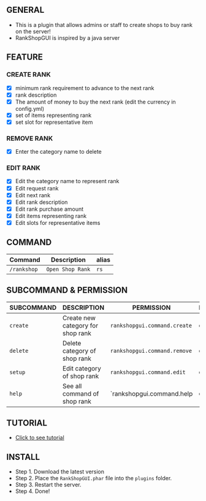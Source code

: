 ## GENERAL
- This is a plugin that allows admins or staff to create shops to buy rank on the server!
- RankShopGUI is inspired by a java server

## FEATURE
<h3>CREATE RANK</h3>

- [x] minimum rank requirement to advance to the next rank
- [x] rank description
- [x] The amount of money to buy the next rank (edit the currency in config.yml)
- [x] set of items representing rank
- [x] set slot for representative item

<h3>REMOVE RANK</h3>

- [x] Enter the category name to delete

<h3>EDIT RANK</h3>

- [x] Edit the category name to represent rank
- [x] Edit request rank
- [x] Edit next rank
- [x] Edit rank description
- [x] Edit rank purchase amount
- [x] Edit items representing rank
- [x] Edit slots for representative items

## COMMAND
| **Command** | **Description** | **alias** |
| --- | --- | --- |
| `/rankshop` | `Open Shop Rank` | `rs` |

## SUBCOMMAND & PERMISSION
| **SUBCOMMAND** | **DESCRIPTION** | **PERMISSION** | **DEFAULT** |
| --- | --- | --- | --- |
| `create` | Create new category for shop rank | `rankshopgui.command.create` | `op` |
| `delete` | Delete category of shop rank | `rankshopgui.command.remove` | `op` |
| `setup` | Edit category of shop rank | `rankshopgui.command.edit` | `op` |
| `help` | See all command of shop rank | `rankshopgui.command.help | `op` |

## TUTORIAL 
- [Click to see tutorial](https://youtu.be/csEVH3Ts06U?si=-0NenHjyS7zYIpuZ)

## INSTALL
- Step 1. Download the latest version
- Step 2. Place the `RankShopGUI.phar` file into the `plugins` folder.
- Step 3. Restart the server.
- Step 4. Done!
